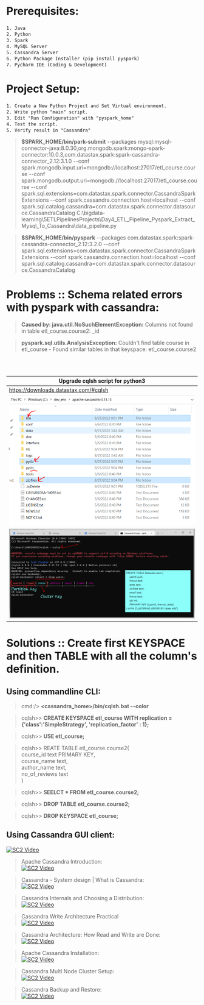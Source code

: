 # Prerequisites:
	1. Java
	2. Python
	3. Spark
	4. MySQL Server
	5. Cassandra Server
	6. Python Package Installer (pip install pyspark)
	7. Pycharm IDE (Coding & Development)

# Project Setup:
	1. Create a New Python Project and Set Virtual environment.
	2. Write python "main" script.
	3. Edit "Run Configuration" with "pyspark_home"
	4. Test the script.
	5. Verify result in "Cassandra"


> **$SPARK_HOME/bin/park-submit** --packages mysql:mysql-connector-java:8.0.30,org.mongodb.spark:mongo-spark-connector:10.0.3,com.datastax.spark:spark-cassandra-connector_2.12:3.1.0 --conf spark.mongodb.input.uri=mongodb://localhost:27017/etl_course.course --conf spark.mongodb.output.uri=mongodb://localhost:27017/etl_course.course --conf spark.sql.extensions=com.datastax.spark.connector.CassandraSparkExtensions --conf spark.cassandra.connection.host=localhost --conf spark.sql.catalog.cassandra=com.datastax.spark.connector.datasource.CassandraCatalog C:\bigdata-learning\5ETLPipelinesProjects\Day4_ETL_Pipeline_Pyspark_Extract_Mysql_To_Cassandra\data_pipeline.py

> **$SPARK_HOME/bin/pyspark** --packages com.datastax.spark:spark-cassandra-connector_2.12:3.2.0 --conf spark.sql.extensions=com.datastax.spark.connector.CassandraSparkExtensions --conf spark.cassandra.connection.host=localhost --conf spark.sql.catalog.cassandra=com.datastax.spark.connector.datasource.CassandraCatalog

# Problems :: Schema related errors with pyspark with cassandra:
> **Caused by: java.util.NoSuchElementException:** Columns not found in table etl_course.course2: _id

> **pyspark.sql.utils.AnalysisException:** Couldn't find table course in etl_course - Found similar tables in that keyspace: etl_course.course2

<br />
<br />

| Upgrade cqlsh script for python3        |
|-----------------------------------------|
| https://downloads.datastax.com/#cqlsh   |
| ![IMG_PNG](cqlsh_changes.PNG)           |
| ![IMG_PNG](cqlsh_enable_color_code.PNG) |

# Solutions :: Create first KEYSPACE and then TABLE with all the column's definition.
## Using commandline CLI:
> cmd:/> **<cassandra_home>/bin/cqlsh.bat --color**

> cqlsh>> **CREATE KEYSPACE etl_course WITH replication = {'class':'SimpleStrategy', 'replication_factor' : 1};**

> cqlsh>> **USE etl_course;**

> cqlsh>> REATE TABLE etl_course.course2( \
 			course_id text PRIMARY KEY, \
     		course_name text, \
  			author_name text, \
  			no_of_reviews text \
 		)

> cqlsh>> **SEELCT * FROM etl_course.course2;**

> cqlsh>> **DROP TABLE etl_course.course2;**

> cqlsh>> **DROP KEYSPACE etl_course;**

## Using Cassandra GUI client:
[![SC2 Video](https://img.youtube.com/vi/zCHe3V50kVs/0.jpg)](https://www.youtube.com/watch?v=zCHe3V50kVs)

> Apache Cassandra Introduction: \
[![SC2 Video](https://img.youtube.com/vi/AgT_hopun-c/0.jpg)](https://www.youtube.com/watch?v=AgT_hopun-c&list=RDCMUC9xghV-TcBwGvK-aEMhpt5w&index=41)

> Cassandra - System design | What is Cassandra: \
[![SC2 Video](https://img.youtube.com/vi/y9wgnS-5Qxg/0.jpg)](https://www.youtube.com/watch?v=y9wgnS-5Qxg)

> Cassandra Internals and Choosing a Distribution: \
[![SC2 Video](https://img.youtube.com/vi/uossfVwxWXk/0.jpg)](https://www.youtube.com/watch?v=uossfVwxWXk)

> Cassandra Write Architecture Practical \
[![SC2 Video](https://img.youtube.com/vi/1pOQFuIpawU/0.jpg)](https://www.youtube.com/watch?v=1pOQFuIpawU&list=RDCMUC9xghV-TcBwGvK-aEMhpt5w&index=20)

> Cassandra Architecture: How Read and Write are Done: \
[![SC2 Video](https://img.youtube.com/vi/JEwkI0W-wAk/0.jpg)](https://www.youtube.com/watch?v=JEwkI0W-wAk)

> Apache Cassandra Installation: \
[![SC2 Video](https://img.youtube.com/vi/Ty147JhU0hg/0.jpg)](https://www.youtube.com/watch?v=Ty147JhU0hg)

> Cassandra Multi Node Cluster Setup: \
[![SC2 Video](https://img.youtube.com/vi/MceviB8j1mY/0.jpg)](https://www.youtube.com/watch?v=MceviB8j1mY&list=PLLa_h7BriLH1hYHxg9rq8w5Fq7dhbyKZb&index=7)

> Cassandra Backup and Restore: \
[![SC2 Video](https://img.youtube.com/vi/Uw1hez8Ry7c/0.jpg)](https://www.youtube.com/watch?v=Uw1hez8Ry7c)
